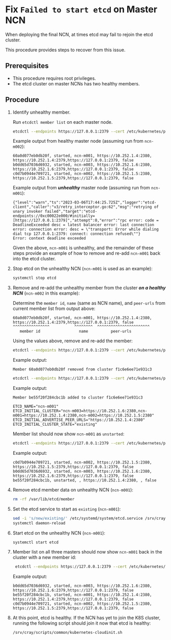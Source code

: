 # Fix `Failed to start etcd` on Master NCN

When deploying the final NCN, at times etcd may fail to rejoin the etcd cluster.

This procedure provides steps to recover from this issue.

## Prerequisites

- This procedure requires root privileges.
- The etcd cluster on master NCNs has two healthy members.

## Procedure

1. Identify unhealthy member.

    Run `etcdctl member list` on each master node.

    ```bash
    etcdctl --endpoints https://127.0.0.1:2379 --cert /etc/kubernetes/pki/etcd/peer.crt --key /etc/kubernetes/pki/etcd/peer.key --cacert /etc/kubernetes/pki/etcd/ca.crt member list
    ```

    Example output from healthy master node (assuming run from `ncn-m002`):

    ```text
    60a0d077eb0db20f, started, ncn-m001, https://10.252.1.4:2380, https://10.252.1.4:2379,https://127.0.0.1:2379, false
    b0dd65d7036d6932, started, ncn-m003, https://10.252.1.6:2380, https://10.252.1.6:2379,https://127.0.0.1:2379, false
    c0d7b0944e709721, started, ncn-m002, https://10.252.1.5:2380, https://10.252.1.5:2379,https://127.0.0.1:2379, false
    ```

    Example output from ***unhealthy*** master node (assuming run from `ncn-m001`):

    ```text
    {"level":"warn","ts":"2023-03-06T17:44:25.725Z","logger":"etcd-client","caller":"v3/retry_interceptor.go:62","msg":"retrying of unary invoker failed","target":"etcd-endpoints://0xc00022e000/#initially=[https://127.0.0.1:2379]","attempt":0,"error":"rpc error: code = DeadlineExceeded desc = latest balancer error: last connection error: connection error: desc = \"transport: Error while dialing dial tcp 127.0.0.1:2379: connect: connection refused\""}
    Error: context deadline exceeded
    ```

    Given the above, `ncn-m001` is unhealthy, and the remainder of these steps provide an example of how to remove and re-add `ncn-m001` back into the etcd cluster.

1. Stop etcd on the unhealthy NCN (`ncn-m001` is used as an example):

    ```bash
    systemctl stop etcd
    ```

1. Remove and re-add the unhealthy member from the cluster ***on a healthy NCN*** (`ncn-m002` in this example):

   Determine the `member id`, `name` (same as NCN name), and `peer-urls` from current member list from output above:

    ```text
    60a0d077eb0db20f, started, ncn-m001, https://10.252.1.4:2380, https://10.252.1.4:2379,https://127.0.0.1:2379, false
    ^^^^^^^^^^^^^^^^           ^^^^^^^^  ^^^^^^^^^^^^^^^^^^^^^^^
       member id                 name          peer-urls
    ```

    Using the values above, remove and re-add the member:

    ```bash
    etcdctl --endpoints https://127.0.0.1:2379 --cert /etc/kubernetes/pki/etcd/peer.crt --key /etc/kubernetes/pki/etcd/peer.key --cacert /etc/kubernetes/pki/etcd/ca.crt member remove 60a0d077eb0db20f
    ```

    Example output:

    ```text
    Member 60a0d077eb0db20f removed from cluster f1c6e6ee71e931c3
    ```

    ```bash
    etcdctl --endpoints https://127.0.0.1:2379 --cert /etc/kubernetes/pki/etcd/peer.crt --key /etc/kubernetes/pki/etcd/peer.key --cacert /etc/kubernetes/pki/etcd/ca.crt member add ncn-m001 --peer-urls=https://10.252.1.4:2380
    ```

    Example output:

    ```text
    Member be55f20f284cbc1b added to cluster f1c6e6ee71e931c3
    
    ETCD_NAME="ncn-m001"
    ETCD_INITIAL_CLUSTER="ncn-m003=https://10.252.1.6:2380,ncn-m001=https://10.252.1.4:2380,ncn-m002=https://10.252.1.5:2380"
    ETCD_INITIAL_ADVERTISE_PEER_URLS="https://10.252.1.4:2380"
    ETCD_INITIAL_CLUSTER_STATE="existing"
    ```

    Member list should now show `ncn-m001` as `unstarted`:

    ```bash
    etcdctl --endpoints https://127.0.0.1:2379 --cert /etc/kubernetes/pki/etcd/peer.crt --key /etc/kubernetes/pki/etcd/peer.key --cacert /etc/kubernetes/pki/etcd/ca.crt member list
    ```

    Example output:

    ```text
    c0d7b0944e709721, started, ncn-m002, https://10.252.1.5:2380, https://10.252.1.5:2379,https://127.0.0.1:2379, false
    b0dd65d7036d6932, started, ncn-m003, https://10.252.1.6:2380, https://10.252.1.6:2379,https://127.0.0.1:2379, false
    be55f20f284cbc1b, unstarted, , https://10.252.1.4:2380, , false
    ```

1. Remove etcd member data on unhealthy NCN (`ncn-m001`):

    ```bash
    rm -rf /var/lib/etcd/member
    ```

1. Set the etcd service to start as `existing` (`ncn-m001`):

    ```bash
    sed -i 's/new/existing/' /etc/systemd/system/etcd.service /srv/cray/resources/common/etcd/etcd.service
    systemctl daemon-reload
    ```

1. Start etcd on the unhealthy NCN (`ncn-m001`):

    ```bash
    systemctl start etcd
    ```

1. Member list on all three masters should now show `ncn-m001` back in the cluster with a new member id:

   ```bash
    etcdctl --endpoints https://127.0.0.1:2379 --cert /etc/kubernetes/pki/etcd/peer.crt --key /etc/kubernetes/pki/etcd/peer.key --cacert /etc/kubernetes/pki/etcd/ca.crt member list
   ```

   Example output:

   ```text
   b0dd65d7036d6932, started, ncn-m003, https://10.252.1.6:2380, https://10.252.1.6:2379,https://127.0.0.1:2379, false
   be55f20f284cbc1b, started, ncn-m001, https://10.252.1.4:2380, https://10.252.1.4:2379,https://127.0.0.1:2379, false
   c0d7b0944e709721, started, ncn-m002, https://10.252.1.5:2380, https://10.252.1.5:2379,https://127.0.0.1:2379, false
   ```

1. At this point, etcd is healthy. If the NCN has yet to join the K8S cluster, running the following script should join it now that etcd is healthy:

   ```bash
   /srv/cray/scripts/common/kubernetes-cloudinit.sh
   ```

